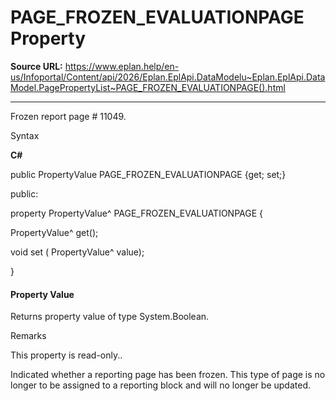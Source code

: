 # PAGE_FROZEN_EVALUATIONPAGE Property

**Source URL:** https://www.eplan.help/en-us/Infoportal/Content/api/2026/Eplan.EplApi.DataModelu~Eplan.EplApi.DataModel.PagePropertyList~PAGE_FROZEN_EVALUATIONPAGE().html

---

Frozen report page # 11049.

Syntax

**C#**



public PropertyValue PAGE_FROZEN_EVALUATIONPAGE {get; set;}

public:

property PropertyValue^ PAGE_FROZEN_EVALUATIONPAGE {

   PropertyValue^ get();

   void set (    PropertyValue^ value);

}


#### Property Value

Returns property value of type System.Boolean.

Remarks

This property is read-only..

Indicated whether a reporting page has been frozen. This type of page is no longer to be assigned to a reporting block and will no longer be updated.
